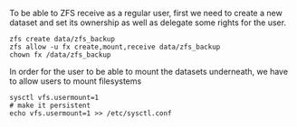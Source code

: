 To be able to ZFS receive as a regular user, first we need to create a new dataset and set its ownership as well as delegate some rights for the user.

```
zfs create data/zfs_backup
zfs allow -u fx create,mount,receive data/zfs_backup
chown fx /data/zfs_backup
```
In order for the user to be able to mount the datasets underneath, we have to allow users to mount filesystems
```
sysctl vfs.usermount=1
# make it persistent
echo vfs.usermount=1 >> /etc/sysctl.conf
```
